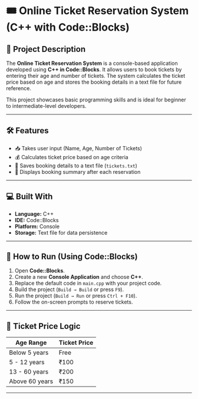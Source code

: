 # 🎟️ Online Ticket Reservation System (C++ with Code::Blocks)

## 📌 Project Description
The **Online Ticket Reservation System** is a console-based application developed using **C++ in Code::Blocks**. It allows users to book tickets by entering their age and number of tickets. The system calculates the ticket price based on age and stores the booking details in a text file for future reference.

This project showcases basic programming skills and is ideal for beginner to intermediate-level developers.

---

## 🛠 Features
- 📥 Takes user input (Name, Age, Number of Tickets)
- 💰 Calculates ticket price based on age criteria
- 🧾 Saves booking details to a text file (`tickets.txt`)
- 📄 Displays booking summary after each reservation

---

## 💻 Built With
- **Language:** C++
- **IDE:** Code::Blocks
- **Platform:** Console
- **Storage:** Text file for data persistence

---

## 🧪 How to Run (Using Code::Blocks)
1. Open **Code::Blocks**.
2. Create a new **Console Application** and choose **C++**.
3. Replace the default code in `main.cpp` with your project code.
4. Build the project (`Build → Build` or press `F9`).
5. Run the project (`Build → Run` or press `Ctrl + F10`).
6. Follow the on-screen prompts to reserve tickets.

---

## 💸 Ticket Price Logic
| Age Range         | Ticket Price |
|-------------------|--------------|
| Below 5 years     | Free         |
| 5 - 12 years      | ₹100         |
| 13 - 60 years     | ₹200         |
| Above 60 years    | ₹150         |

---

